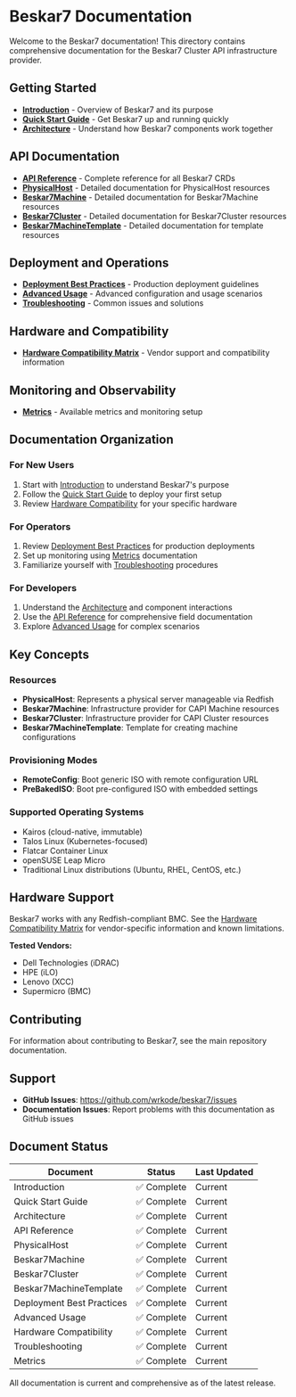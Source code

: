 # Beskar7 Documentation

Welcome to the Beskar7 documentation! This directory contains comprehensive documentation for the Beskar7 Cluster API infrastructure provider.

## Getting Started

- [**Introduction**](introduction.md) - Overview of Beskar7 and its purpose
- [**Quick Start Guide**](quick-start.md) - Get Beskar7 up and running quickly
- [**Architecture**](architecture.md) - Understand how Beskar7 components work together

## API Documentation

- [**API Reference**](api-reference.md) - Complete reference for all Beskar7 CRDs
- [**PhysicalHost**](physicalhost.md) - Detailed documentation for PhysicalHost resources
- [**Beskar7Machine**](beskar7machine.md) - Detailed documentation for Beskar7Machine resources
- [**Beskar7Cluster**](beskar7cluster.md) - Detailed documentation for Beskar7Cluster resources
- [**Beskar7MachineTemplate**](beskar7machinetemplate.md) - Detailed documentation for template resources

## Deployment and Operations

- [**Deployment Best Practices**](deployment-best-practices.md) - Production deployment guidelines
- [**Advanced Usage**](advanced-usage.md) - Advanced configuration and usage scenarios
- [**Troubleshooting**](troubleshooting.md) - Common issues and solutions

## Hardware and Compatibility

- [**Hardware Compatibility Matrix**](hardware-compatibility.md) - Vendor support and compatibility information

## Monitoring and Observability

- [**Metrics**](metrics.md) - Available metrics and monitoring setup

## Documentation Organization

### For New Users
1. Start with [Introduction](introduction.md) to understand Beskar7's purpose
2. Follow the [Quick Start Guide](quick-start.md) to deploy your first setup
3. Review [Hardware Compatibility](hardware-compatibility.md) for your specific hardware

### For Operators
1. Review [Deployment Best Practices](deployment-best-practices.md) for production deployments
2. Set up monitoring using [Metrics](metrics.md) documentation
3. Familiarize yourself with [Troubleshooting](troubleshooting.md) procedures

### For Developers
1. Understand the [Architecture](architecture.md) and component interactions
2. Use the [API Reference](api-reference.md) for comprehensive field documentation
3. Explore [Advanced Usage](advanced-usage.md) for complex scenarios

## Key Concepts

### Resources
- **PhysicalHost**: Represents a physical server manageable via Redfish
- **Beskar7Machine**: Infrastructure provider for CAPI Machine resources
- **Beskar7Cluster**: Infrastructure provider for CAPI Cluster resources
- **Beskar7MachineTemplate**: Template for creating machine configurations

### Provisioning Modes
- **RemoteConfig**: Boot generic ISO with remote configuration URL
- **PreBakedISO**: Boot pre-configured ISO with embedded settings

### Supported Operating Systems
- Kairos (cloud-native, immutable)
- Talos Linux (Kubernetes-focused)
- Flatcar Container Linux
- openSUSE Leap Micro
- Traditional Linux distributions (Ubuntu, RHEL, CentOS, etc.)

## Hardware Support

Beskar7 works with any Redfish-compliant BMC. See the [Hardware Compatibility Matrix](hardware-compatibility.md) for vendor-specific information and known limitations.

**Tested Vendors:**
- Dell Technologies (iDRAC)
- HPE (iLO)
- Lenovo (XCC)
- Supermicro (BMC)

## Contributing

For information about contributing to Beskar7, see the main repository documentation.

## Support

- **GitHub Issues**: https://github.com/wrkode/beskar7/issues
- **Documentation Issues**: Report problems with this documentation as GitHub issues

## Document Status

| Document | Status | Last Updated |
|----------|--------|--------------|
| Introduction | ✅ Complete | Current |
| Quick Start Guide | ✅ Complete | Current |
| Architecture | ✅ Complete | Current |
| API Reference | ✅ Complete | Current |
| PhysicalHost | ✅ Complete | Current |
| Beskar7Machine | ✅ Complete | Current |
| Beskar7Cluster | ✅ Complete | Current |
| Beskar7MachineTemplate | ✅ Complete | Current |
| Deployment Best Practices | ✅ Complete | Current |
| Advanced Usage | ✅ Complete | Current |
| Hardware Compatibility | ✅ Complete | Current |
| Troubleshooting | ✅ Complete | Current |
| Metrics | ✅ Complete | Current |

All documentation is current and comprehensive as of the latest release. 